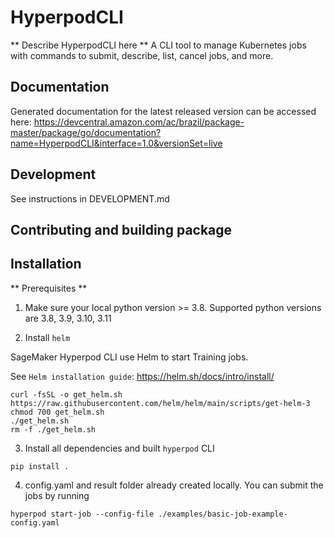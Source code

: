 # HyperpodCLI

** Describe HyperpodCLI here **
A CLI tool to manage Kubernetes jobs with commands to submit, describe, list, cancel jobs, and more.

## Documentation

Generated documentation for the latest released version can be accessed here:
https://devcentral.amazon.com/ac/brazil/package-master/package/go/documentation?name=HyperpodCLI&interface=1.0&versionSet=live

## Development

See instructions in DEVELOPMENT.md

## Contributing and building package

[//]: # (TODO)

## Installation

** Prerequisites **

1. Make sure your local python version >= 3.8. Supported python versions are 3.8, 3.9, 3.10, 3.11

2. Install ```helm```

SageMaker Hyperpod CLI use Helm to start Training jobs.

See ```Helm installation guide```: https://helm.sh/docs/intro/install/

```
curl -fsSL -o get_helm.sh https://raw.githubusercontent.com/helm/helm/main/scripts/get-helm-3
chmod 700 get_helm.sh
./get_helm.sh
rm -f ./get_helm.sh  
```

3. Install all dependencies and built ```hyperpod``` CLI

```
pip install .
```

4. config.yaml and result folder already created locally. 
You can submit the jobs by running 

```
hyperpod start-job --config-file ./examples/basic-job-example-config.yaml
```
